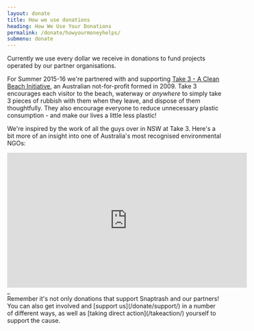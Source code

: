 ```yaml
---
layout: donate
title: How we use donations
heading: How We Use Your Donations
permalink: /donate/howyourmoneyhelps/
submenu: donate
---
```


Currently we use every dollar we receive in donations to fund projects operated by our partner organisations.

For Summer 2015-16 we're partnered with and supporting [Take 3 - A Clean Beach Initiative](http://take3.org.au), an Australian not-for-profit formed in 2009. Take 3 encourages each visitor to the beach, waterway or _anywhere_ to simply take 3 pieces of rubbish with them when they leave, and dispose of them thoughtfully. They also encourage everyone to reduce unnecessary plastic consumption - and make our lives a little less plastic!

We're inspired by the work of all the guys over in NSW at Take 3. Here's a bit more of an insight into one of Australia's most recognised environmental NGOs:

<iframe width="560" height="315" src="https://www.youtube.com/embed/uzw5Nzr-_2U" frameborder="0" allowfullscreen></iframe>_

<br />
Remember it's not only donations that support Snaptrash and our partners! You can also get involved and [support us](/donate/support/) in a number of different ways, as well as [taking direct action](/takeaction/) yourself to support the cause.
